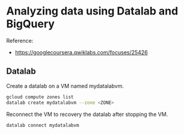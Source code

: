 # Analyzing data using Datalab and BigQuery



Reference:

*   <https://googlecoursera.qwiklabs.com/focuses/25426>



## Datalab

Create a datalab on a VM named mydatalabvm.

```sh
gcloud compute zones list
datalab create mydatalabvm --zone <ZONE>
```

Reconnect the VM to recovery the datalab after stopping the VM.

```sh
datalab connect mydatalabvm
```



